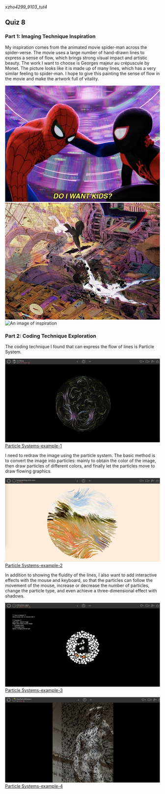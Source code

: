 ###
*xzho4299_9103_tut4*
## Quiz 8
### Part 1: Imaging Technique Inspiration
My inspiration comes from the animated movie spider-man across the spider-verse. The movie uses a large number of hand-drawn lines to express a sense of flow, which brings strong visual impact and artistic beauty. The work I want to choose is Georges majeur au crépuscule by Monet. The picture looks like it is made up of many lines, which has a very similar feeling to spider-man. I hope to give this painting the sense of flow in the movie and make the artwork full of vitality.

![An image of inspiration](assets/Spiderman-1.JPG)
![An image of inspiration](assets/Spiderman-2.JPG)
![An image of inspiration](assets/Spiderman-3.JPG)

### Part 2: Coding Technique Exploration
The coding technique I found that can express the flow of lines is Particle System. 

![An image of Particle Systems](assets/Particle_Systems.JPG)
[Particle Systems-example-1](https://openprocessing.org/sketch/2006924)


I need to redraw the image using the particle system. The basic method is to convert the image into particles: mainly to obtain the color of the image, then draw particles of different colors, and finally let the particles move to draw flowing graphics. 

![An image of Particle Systems](assets/trying_painting_circle_noise.JPG)
[Particle Systems-example-2](https://openprocessing.org/sketch/2013546)

 In addition to showing the fluidity of the lines, I also want to add interactive effects with the mouse and keyboard, so that the particles can follow the movement of the mouse, increase or decrease the number of particles, change the particle type, and even achieve a three-dimensional effect with shadows.

![An image of Particle Systems](assets/Interactive_Particle.JPG)
[Particle Systems-example-3](https://openprocessing.org/sketch/1984312)

![An image of Particle Systems](assets/GravParticleRandom.JPG)
[Particle Systems-example-4](https://openprocessing.org/sketch/1960926)